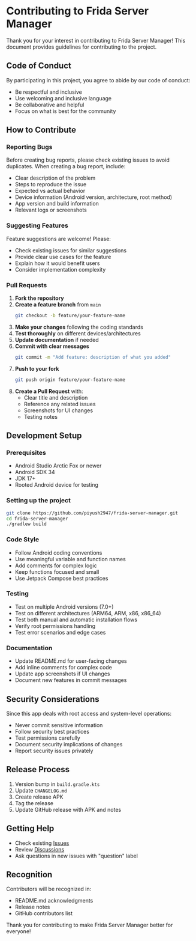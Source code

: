 # Contributing to Frida Server Manager

Thank you for your interest in contributing to Frida Server Manager! This document provides guidelines for contributing to the project.

## Code of Conduct

By participating in this project, you agree to abide by our code of conduct:
- Be respectful and inclusive
- Use welcoming and inclusive language
- Be collaborative and helpful
- Focus on what is best for the community

## How to Contribute

### Reporting Bugs

Before creating bug reports, please check existing issues to avoid duplicates. When creating a bug report, include:

- Clear description of the problem
- Steps to reproduce the issue
- Expected vs actual behavior
- Device information (Android version, architecture, root method)
- App version and build information
- Relevant logs or screenshots

### Suggesting Features

Feature suggestions are welcome! Please:
- Check existing issues for similar suggestions
- Provide clear use cases for the feature
- Explain how it would benefit users
- Consider implementation complexity

### Pull Requests

1. **Fork the repository**
2. **Create a feature branch** from `main`
   ```bash
   git checkout -b feature/your-feature-name
   ```
3. **Make your changes** following the coding standards
4. **Test thoroughly** on different devices/architectures
5. **Update documentation** if needed
6. **Commit with clear messages**
   ```bash
   git commit -m "Add feature: description of what you added"
   ```
7. **Push to your fork**
   ```bash
   git push origin feature/your-feature-name
   ```
8. **Create a Pull Request** with:
   - Clear title and description
   - Reference any related issues
   - Screenshots for UI changes
   - Testing notes

## Development Setup

### Prerequisites
- Android Studio Arctic Fox or newer
- Android SDK 34
- JDK 17+
- Rooted Android device for testing

### Setting up the project
```bash
git clone https://github.com/piyush2947/frida-server-manager.git
cd frida-server-manager
./gradlew build
```

### Code Style

- Follow Android coding conventions
- Use meaningful variable and function names
- Add comments for complex logic
- Keep functions focused and small
- Use Jetpack Compose best practices

### Testing

- Test on multiple Android versions (7.0+)
- Test on different architectures (ARM64, ARM, x86, x86_64)
- Test both manual and automatic installation flows
- Verify root permissions handling
- Test error scenarios and edge cases

### Documentation

- Update README.md for user-facing changes
- Add inline comments for complex code
- Update app screenshots if UI changes
- Document new features in commit messages

## Security Considerations

Since this app deals with root access and system-level operations:
- Never commit sensitive information
- Follow security best practices
- Test permissions carefully
- Document security implications of changes
- Report security issues privately

## Release Process

1. Version bump in `build.gradle.kts`
2. Update `CHANGELOG.md`
3. Create release APK
4. Tag the release
5. Update GitHub release with APK and notes

## Getting Help

- Check existing [Issues](../../issues)
- Review [Discussions](../../discussions)
- Ask questions in new issues with "question" label

## Recognition

Contributors will be recognized in:
- README.md acknowledgments
- Release notes
- GitHub contributors list

Thank you for contributing to make Frida Server Manager better for everyone!